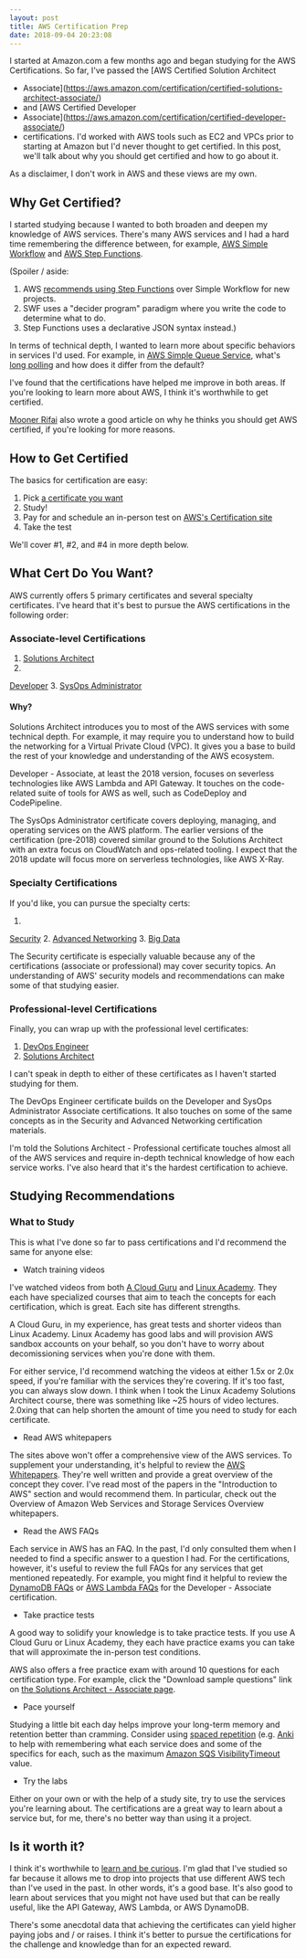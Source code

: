```yaml
---
layout: post
title: AWS Certification Prep
date: 2018-09-04 20:23:08
---
```


I started at Amazon.com a few months ago and began studying for the AWS
Certifications. So far, I've passed the [AWS Certified Solution Architect
- Associate](https://aws.amazon.com/certification/certified-solutions-architect-associate/)
- and
[AWS Certified Developer
- Associate](https://aws.amazon.com/certification/certified-developer-associate/)
- certifications. I'd worked with AWS tools such as EC2 and
VPCs prior to starting at Amazon but I'd never thought to get certified. In this
post, we'll talk about why you should get certified and how to go about it.

As a disclaimer, I don't work in AWS and these views are my own.

## Why Get Certified?

I started studying because I wanted to both broaden and deepen my knowledge of
AWS services. There's many AWS services and I had a hard time remembering the
difference
between, for example, [AWS Simple Workflow](https://aws.amazon.com/swf/) and [AWS Step Functions](https://aws.amazon.com/step-functions/).

(Spoiler / aside:

1. AWS [recommends using Step
   Functions](https://aws.amazon.com/step-functions/faqs/) over Simple Workflow for new projects.
2. SWF uses a "decider program" paradigm where you write the code to determine what to do.
3. Step Functions uses a declarative JSON syntax instead.)

In terms of technical depth, I wanted to learn more about specific behaviors in
services I'd used. For example, in [AWS Simple Queue
Service](https://aws.amazon.com/sqs/), what's [long
polling](https://docs.aws.amazon.com/AWSSimpleQueueService/latest/SQSDeveloperGuide/sqs-long-polling.html)
and how does it differ from the default?

I've found that the certifications have helped me improve in both areas. If
you're looking to learn more about AWS, I think it's worthwhile to get
certified.

[Mooner
Rifai](https://hackernoon.com/3-reasons-why-you-should-get-aws-certified-this-year-7e44dbc51519)
also wrote a good article on why he thinks you should get AWS certified, if
you're looking for more reasons.

## How to Get Certified

The basics for certification are easy:

1. Pick [a certificate you want](https://aws.amazon.com/certification/#roadmap)
2. Study!
3. Pay for and schedule an in-person test on [AWS's Certification
   site](https://www.aws.training/certification?src=certification)
4. Take the test

We'll cover #1, #2, and #4 in more depth below.

## What Cert Do You Want?

AWS currently offers 5 primary certificates and several specialty
certificates. I've heard that it's best to pursue the AWS certifications in the
following order:

### Associate-level Certifications

1. [Solutions Architect](https://aws.amazon.com/certification/certified-developer-associate/)
2.
[Developer](https://aws.amazon.com/certification/certified-developer-associate/)
3. [SysOps
   Administrator](https://aws.amazon.com/certification/certified-sysops-admin-associate/)

#### Why?

Solutions Architect introduces you to most of the AWS
services with some technical depth. For example, it may require you to understand
how to build the networking for a Virtual Private Cloud (VPC).
It gives you a base to build the rest of your knowledge and
understanding of the AWS ecosystem.

Developer - Associate, at least the 2018 version, focuses
on severless technologies like AWS Lambda and API Gateway. It touches on the
code-related suite of tools for AWS as well, such as CodeDeploy and
CodePipeline.

The SysOps Administrator certificate covers deploying, managing, and operating
services on the AWS platform. The earlier versions of the certification
(pre-2018) covered similar ground to the Solutions Architect with an extra focus
on CloudWatch and ops-related tooling. I expect that the 2018 update will focus
more on serverless technologies, like AWS X-Ray.

### Specialty Certifications

If you'd like, you can pursue the specialty certs:

1.
[Security](https://aws.amazon.com/certification/certified-security-specialty/)
2. [Advanced
   Networking](https://aws.amazon.com/certification/certified-advanced-networking-specialty/)
3. [Big
   Data](https://aws.amazon.com/certification/certified-big-data-specialty/)

The Security certificate is especially valuable because any of the
certifications (associate or professional) may cover security topics. An
understanding of AWS' security models and recommendations can make some of that
studying easier.

### Professional-level Certifications

Finally, you can wrap up with the professional level certificates:

1. [DevOps
   Engineer](https://aws.amazon.com/certification/certified-devops-engineer-professional/)
2. [Solutions
   Architect](https://aws.amazon.com/certification/certified-solutions-architect-professional/)

I can't speak in depth to either of these certificates as I haven't started
studying for them.

The DevOps Engineer certificate builds on the Developer and
SysOps Administrator Associate certifications. It also touches on some of the
same concepts as in the Security and Advanced Networking certification
materials.

I'm told the Solutions Architect - Professional certificate touches almost all
of the AWS services and require in-depth technical knowledge of how each service
works. I've also heard that it's the hardest certification to achieve.

## Studying Recommendations

### What to Study

This is what I've done so far to pass certifications and I'd recommend the same
for anyone else:

* Watch training videos

I've watched videos from both [A Cloud Guru](https://acloud.guru/) and [Linux
Academy](https://linuxacademy.com/). They each have specialized courses that aim
to teach the concepts for each certification, which is great. Each site has
different strengths.

A Cloud Guru, in my experience, has great tests and shorter videos than Linux
Academy. Linux Academy has good labs and will provision AWS sandbox accounts on
your behalf, so you don't have to worry about decomissioning services when
you're done with them.

For either service, I'd recommend watching the videos at either 1.5x or 2.0x
speed, if you're familiar with the services they're covering. If it's too fast,
you can always slow down. I think when I took the Linux Academy Solutions
Architect course, there was something like ~25 hours of video lectures. 2.0xing
that can help shorten the amount of time you need to study for each certificate.

* Read AWS whitepapers

The sites above won't offer a comprehensive view of the AWS services. To
supplement your understanding, it's helpful to review the [AWS
Whitepapers](https://aws.amazon.com/whitepapers/). They're well written and
provide a great overview of the concept they cover. I've read most of the papers
in the "Introduction to AWS" section and would recommend them. In particular,
check out the Overview of Amazon Web Services and Storage Services Overview
whitepapers.

* Read the AWS FAQs

Each service in AWS has an FAQ. In the past, I'd only consulted them
when I needed to find a specific answer to a question I had. For the
certifications, however, it's useful to review the full FAQs for any services
that get mentioned repeatedly. For example, you might find it helpful to review
the [DynamoDB FAQs](https://aws.amazon.com/dynamodb/faqs/) or [AWS Lambda
FAQs](https://aws.amazon.com/lambda/faqs/) for the Developer - Associate
certification.

* Take practice tests

A good way to solidify your knowledge is to take practice tests. If you use
A Cloud Guru or Linux Academy, they each have practice exams you can take that
will approximate the in-person test conditions.

AWS also offers a free practice exam with around 10 questions for each
certification type. For example, click the "Download sample questions" link on
[the Solutions Architect - Associate
page](https://aws.amazon.com/certification/certified-solutions-architect-associate/).

* Pace yourself

Studying a little bit each day helps improve your long-term memory and retention
better than cramming. Consider using [spaced repetition](https://www.gwern.net/Spaced-repetition)
(e.g. [Anki](https://apps.ankiweb.net/) to help with remembering what each
service does and some of the specifics for each, such as the maximum
[Amazon SQS
VisibilityTimeout](https://docs.aws.amazon.com/AWSSimpleQueueService/latest/SQSDeveloperGuide/sqs-visibility-timeout.html)
value.

* Try the labs

Either on your own or with the help of a study site, try to use the services
you're learning about. The certifications are a great way to learn about
a service but, for me, there's no better way than using it a project.

## Is it worth it?

I think it's worthwhile to [learn and be
curious](https://www.amazon.jobs/principles). I'm glad that I've studied so far
because it allows me to drop into projects that use different AWS tech than I've
used in the past. In other words, it's a good base. It's also good to learn
about services that you might not have used but that can be really useful, like
the API Gateway, AWS Lambda, or AWS DynamoDB.

There's some anecdotal data that achieving the certificates can yield higher
paying jobs and / or raises. I think it's better to pursue the certifications
for the challenge and knowledge than for an expected reward.

